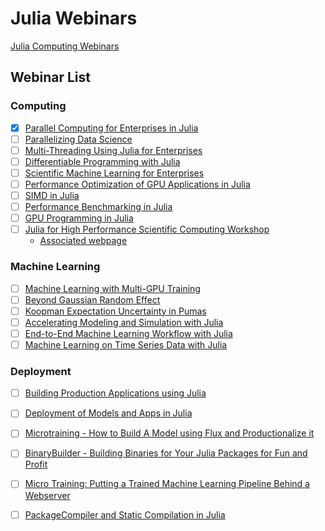 # Julia Webinars 

[Julia Computing Webinars](https://juliacomputing.com/resources/webinars/)

## Webinar List
### Computing
- [x] [Parallel Computing for Enterprises in Julia](https://www.youtube.com/watch?v=cAGnSPo2MnY&ab_channel=JuliaComputing)
- [ ] [Parallelizing Data Science](https://www.youtube.com/watch?v=8yxQ61Eiylw&ab_channel=JuliaComputing)
- [ ] [Multi-Threading Using Julia for Enterprises](https://www.youtube.com/watch?v=FzhipiZO4Jk&ab_channel=JuliaComputing) 
- [ ] [Differentiable Programming with Julia](https://www.youtube.com/watch?v=oIUIBBGYQZE&ab_channel=JuliaComputing)
- [ ] [Scientific Machine Learning for Enterprises](https://www.youtube.com/watch?v=A5_qZidXaec&ab_channel=JuliaComputing)
- [ ] [Performance Optimization of GPU Applications in Julia](https://www.youtube.com/watch?v=jqBHgix42AI&ab_channel=JuliaComputing)
- [ ] [SIMD in Julia](https://www.youtube.com/watch?v=W1hXttRmuks&ab_channel=JuliaComputing)
- [ ] [Performance Benchmarking in Julia](https://www.youtube.com/watch?v=4-qLG27FMbQ&ab_channel=JuliaComputing)
- [ ] [GPU Programming in Julia](https://www.youtube.com/watch?v=5wQKc66sdTk&ab_channel=JuliaComputing)
- [ ] [Julia for High Performance Scientific Computing Workshop](https://www.youtube.com/watch?v=dazO2PI1AUQ&list=PLHYvUIHmIRZM-69vIxfL81RLwd39gOlse&index=2&t=37s&ab_channel=EuroCCSweden)
  - [Associated webpage](https://enccs.github.io/Julia-for-HPC/)

### Machine Learning
- [ ] [Machine Learning with Multi-GPU Training](https://www.youtube.com/watch?v=D_VrVq_W-eE&ab_channel=JuliaComputing)
- [ ] [Beyond Gaussian Random Effect](https://www.youtube.com/watch?v=rSlT6KUwTK4&ab_channel=Pumas-AI)
- [ ] [Koopman Expectation Uncertainty in Pumas](https://www.youtube.com/watch?v=CTLrXq1GXko&ab_channel=Pumas-AI)
- [ ] [Accelerating Modeling and Simulation with Julia](https://www.youtube.com/watch?v=BGrJchagGLg&ab_channel=JuliaComputing)
- [ ] [End-to-End Machine Learning Workflow with Julia](https://www.youtube.com/watch?v=dzChtn9WWT8&ab_channel=JuliaComputing)
- [ ] [Machine Learning on Time Series Data with Julia](https://www.youtube.com/watch?v=YPS9j8Aijeo&ab_channel=JuliaComputing)

### Deployment
- [ ] [Building Production Applications using Julia](https://www.youtube.com/watch?v=hbvC5C_4Z64&ab_channel=JuliaComputing)
- [ ] [Deployment of Models and Apps in Julia](https://www.youtube.com/watch?v=zECOClp_fyQ&ab_channel=JuliaComputing)
- [ ] [Microtraining - How to Build A Model using Flux and Productionalize it](https://www.youtube.com/watch?v=kJhGb81KZYE&ab_channel=JuliaComputing)
- [ ] [BinaryBuilder - Building Binaries for Your Julia Packages for Fun and Profit](https://www.youtube.com/watch?v=HYE6b1pfkho&ab_channel=JuliaComputing)
- [ ] [Micro Training: Putting a Trained Machine Learning Pipeline Behind a Webserver](https://www.youtube.com/watch?v=QCxka215FLY&ab_channel=JuliaComputing)
- [ ] [PackageCompiler and Static Compilation in Julia](https://www.youtube.com/watch?v=J6h6Tj8IluE&ab_channel=JuliaComputing)

